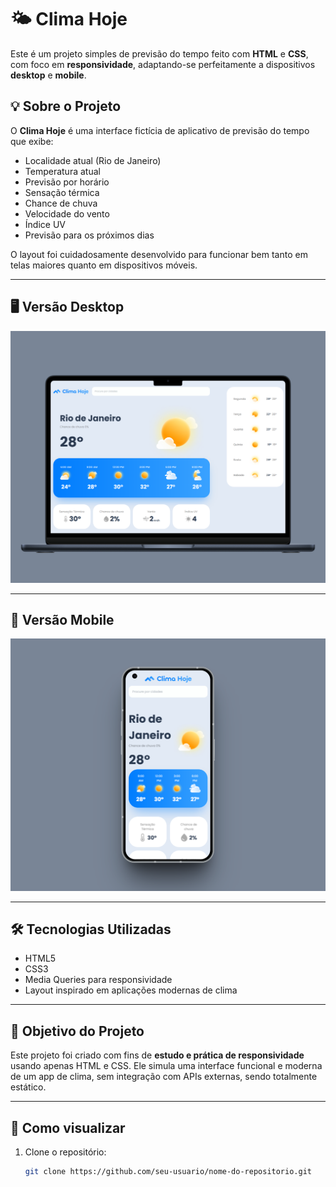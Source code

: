 # 🌤️ Clima Hoje

Este é um projeto simples de previsão do tempo feito com **HTML** e **CSS**, com foco em **responsividade**, adaptando-se perfeitamente a dispositivos **desktop** e **mobile**.

## 💡 Sobre o Projeto

O **Clima Hoje** é uma interface fictícia de aplicativo de previsão do tempo que exibe:

- Localidade atual (Rio de Janeiro)
- Temperatura atual
- Previsão por horário
- Sensação térmica
- Chance de chuva
- Velocidade do vento
- Índice UV
- Previsão para os próximos dias

O layout foi cuidadosamente desenvolvido para funcionar bem tanto em telas maiores quanto em dispositivos móveis.

---

## 🖥️ Versão Desktop

![Versão Desktop](images/desktop.png)

---

## 📱 Versão Mobile

![Versão Mobile](images/smartphone.png)

---

## 🛠️ Tecnologias Utilizadas

- HTML5
- CSS3
- Media Queries para responsividade
- Layout inspirado em aplicações modernas de clima

---

## 🎯 Objetivo do Projeto

Este projeto foi criado com fins de **estudo e prática de responsividade** usando apenas HTML e CSS. Ele simula uma interface funcional e moderna de um app de clima, sem integração com APIs externas, sendo totalmente estático.

---

## 📂 Como visualizar

1. Clone o repositório:
   ```bash
   git clone https://github.com/seu-usuario/nome-do-repositorio.git
   ```
